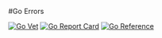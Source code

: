 #Go Errors

[![Go Vet](https://github.com/itsabgr/ge/actions/workflows/go.yml/badge.svg)](https://github.com/itsabgr/ge/actions/workflows/go.yml)
[![Go Report Card](https://goreportcard.com/badge/github.com/itsabgr/ge)](https://goreportcard.com/report/github.com/itsabgr/ge)
[![Go Reference](https://pkg.go.dev/badge/github.com/itsabgr/ge.svg)](https://pkg.go.dev/github.com/itsabgr/ge)
